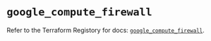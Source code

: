 # `google_compute_firewall`

Refer to the Terraform Registory for docs: [`google_compute_firewall`](https://registry.terraform.io/providers/hashicorp/google/5.5.0/docs/resources/compute_firewall).
